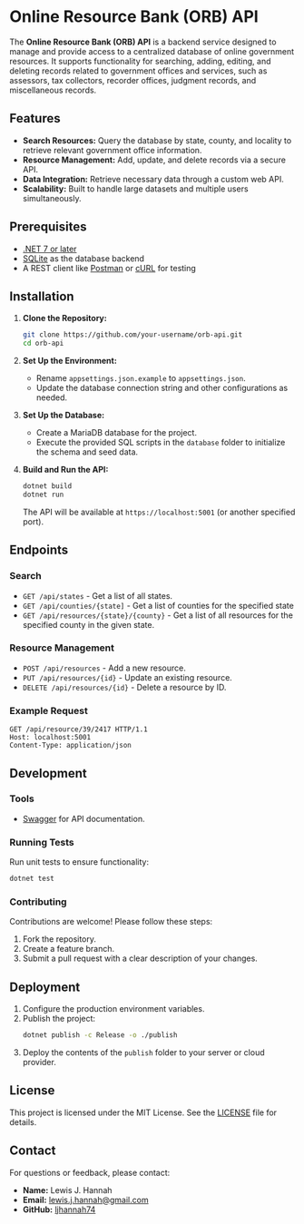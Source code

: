 # Online Resource Bank (ORB) API

The **Online Resource Bank (ORB) API** is a backend service designed to manage and provide access to a centralized database of online government resources. It supports functionality for searching, adding, editing, and deleting records related to government offices and services, such as assessors, tax collectors, recorder offices, judgment records, and miscellaneous records.

## Features

- **Search Resources:** Query the database by state, county, and locality to retrieve relevant government office information.
- **Resource Management:** Add, update, and delete records via a secure API.
- **Data Integration:** Retrieve necessary data through a custom web API.
- **Scalability:** Built to handle large datasets and multiple users simultaneously.

## Prerequisites

- [.NET 7 or later](https://dotnet.microsoft.com/download)
- [SQLite](https://sqlite.org/) as the database backend
- A REST client like [Postman](https://www.postman.com/) or [cURL](https://curl.se/) for testing

## Installation

1. **Clone the Repository:**
   ```bash
   git clone https://github.com/your-username/orb-api.git
   cd orb-api
   ```

2. **Set Up the Environment:**
   - Rename `appsettings.json.example` to `appsettings.json`.
   - Update the database connection string and other configurations as needed.

3. **Set Up the Database:**
   - Create a MariaDB database for the project.
   - Execute the provided SQL scripts in the `database` folder to initialize the schema and seed data.

4. **Build and Run the API:**
   ```bash
   dotnet build
   dotnet run
   ```

   The API will be available at `https://localhost:5001` (or another specified port).

## Endpoints

### Search
- `GET /api/states` - Get a list of all states.
- `GET /api/counties/{state]` - Get a list of counties for the specified state
- `GET /api/resources/{state}/{county}` - Get a list of all resources for the specified county in the given state.

### Resource Management
- `POST /api/resources` - Add a new resource.
- `PUT /api/resources/{id}` - Update an existing resource.
- `DELETE /api/resources/{id}` - Delete a resource by ID.

### Example Request
```http
GET /api/resource/39/2417 HTTP/1.1
Host: localhost:5001
Content-Type: application/json
```

## Development

### Tools
- [Swagger](https://swagger.io/) for API documentation.

### Running Tests
Run unit tests to ensure functionality:
```bash
dotnet test
```

### Contributing
Contributions are welcome! Please follow these steps:
1. Fork the repository.
2. Create a feature branch.
3. Submit a pull request with a clear description of your changes.

## Deployment

1. Configure the production environment variables.
2. Publish the project:
   ```bash
   dotnet publish -c Release -o ./publish
   ```
3. Deploy the contents of the `publish` folder to your server or cloud provider.

## License

This project is licensed under the MIT License. See the [LICENSE](LICENSE) file for details.

## Contact

For questions or feedback, please contact:
- **Name:** Lewis J. Hannah
- **Email:** lewis.j.hannah@gmail.com
- **GitHub:** [ljhannah74](https://github.com/ljhannah74)

